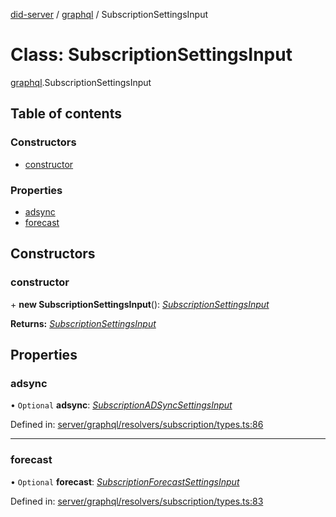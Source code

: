 [did-server](../README.md) / [graphql](../modules/graphql.md) / SubscriptionSettingsInput

# Class: SubscriptionSettingsInput

[graphql](../modules/graphql.md).SubscriptionSettingsInput

## Table of contents

### Constructors

- [constructor](graphql.subscriptionsettingsinput.md#constructor)

### Properties

- [adsync](graphql.subscriptionsettingsinput.md#adsync)
- [forecast](graphql.subscriptionsettingsinput.md#forecast)

## Constructors

### constructor

\+ **new SubscriptionSettingsInput**(): [*SubscriptionSettingsInput*](graphql.subscriptionsettingsinput.md)

**Returns:** [*SubscriptionSettingsInput*](graphql.subscriptionsettingsinput.md)

## Properties

### adsync

• `Optional` **adsync**: [*SubscriptionADSyncSettingsInput*](graphql.subscriptionadsyncsettingsinput.md)

Defined in: [server/graphql/resolvers/subscription/types.ts:86](https://github.com/Puzzlepart/did/blob/45604452/server/graphql/resolvers/subscription/types.ts#L86)

___

### forecast

• `Optional` **forecast**: [*SubscriptionForecastSettingsInput*](graphql.subscriptionforecastsettingsinput.md)

Defined in: [server/graphql/resolvers/subscription/types.ts:83](https://github.com/Puzzlepart/did/blob/45604452/server/graphql/resolvers/subscription/types.ts#L83)
